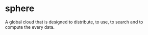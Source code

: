 sphere
======

A global cloud that is designed to distribute, to use, to search and to compute the every data.
